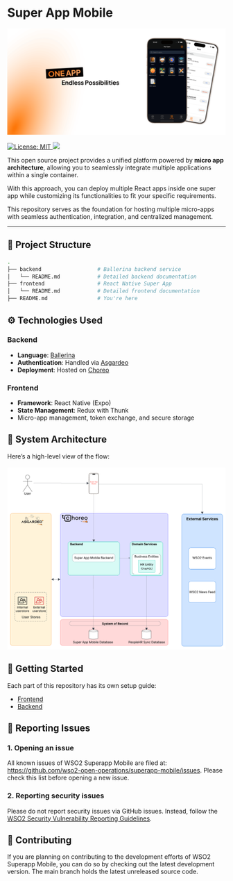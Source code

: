 <h1 align="left">Super App Mobile</h1>

<img src="./resources/snapshots.png" alt="Snapshot Image" width="700"/>
<p align="left">
  <a href="https://opensource.org/license/apache-2-0">
    <img alt="License: MIT" src="https://img.shields.io/badge/License-MIT-green.svg">
  </a>
  <a href="https://twitter.com/intent/follow?screen_name=wso2" rel="nofollow"><img src="https://img.shields.io/twitter/follow/wso2.svg?style=social&amp;label=Follow%20Us" style="max-width: 100%;"></a>
</p>

This open source project provides a unified platform powered by **micro app architecture**, allowing you to seamlessly integrate multiple applications within a single container.

With this approach, you can deploy multiple React apps inside one super app while customizing its functionalities to fit your specific requirements.

This repository serves as the foundation for hosting multiple micro-apps with seamless authentication, integration, and centralized management.

---

## 🧭 Project Structure

```bash
.
├── backend                  # Ballerina backend service
│   └── README.md            # Detailed backend documentation
├── frontend                 # React Native Super App
│   └── README.md            # Detailed frontend documentation
├── README.md                # You're here
```

## ⚙️ Technologies Used

### Backend
- **Language**: [Ballerina](https://ballerina.io/)
- **Authentication**: Handled via [Asgardeo](https://wso2.com/asgardeo/)
- **Deployment**: Hosted on [Choreo](https://wso2.com/choreo/)

### Frontend
- **Framework**: React Native (Expo)
- **State Management**: Redux with Thunk
- Micro-app management, token exchange, and secure storage


## 🧱 System Architecture

Here’s a high-level view of the flow:
<br></br>
<img src="./resources/architecture_diagram.png" alt="Architecture Diagram" width="700"/>

## 🚀 Getting Started

Each part of this repository has its own setup guide:

- [Frontend](./frontend/README.md)
- [Backend](./backend/README.md)

## 🐞 Reporting Issues

###  1. Opening an issue

All known issues of WSO2 Superapp Mobile are filed at: https://github.com/wso2-open-operations/superapp-mobile/issues. Please check this list before opening a new issue.

### 2.  Reporting security issues

Please do not report security issues via GitHub issues. Instead, follow the [WSO2 Security Vulnerability Reporting Guidelines](https://security.docs.wso2.com/en/latest/security-reporting/vulnerability-reporting-guidelines/).

## 🤝 Contributing

If you are planning on contributing to the development efforts of WSO2 Superapp Mobile, you can do so by checking out the latest development version. The main branch holds the latest unreleased source code.

